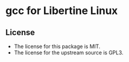 # gcc for Libertine Linux

## License

* The license for this package is MIT.
* The license for the upstream source is GPL3.
